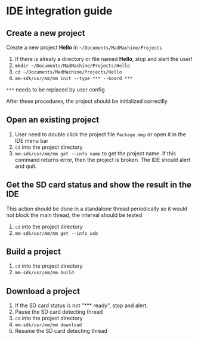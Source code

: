 # IDE integration guide


## Create a new project

Create a new project **Hello** in `~/Documents/MadMachine/Projects`

1. If there is alrealy a directory or file named **Hello**, stop and alert the user!
2. `mkdir ~/Documents/MadMachine/Projects/Hello`
3. `cd ~/Documents/MadMachine/Projects/Hello`
4. `mm-sdk/usr/mm/mm init --type *** --board ***`

`***` needs to be replaced by user config

After these procedures, the project should be initialized correctlly


## Open an existing project

1. User need to double click the project file `Package.mmp` or open it in the IDE menu bar
2. `cd` into the project directory 
3. `mm-sdk/usr/mm/mm get --info name` to get the project name. If this command returns error, then the project is broken. The IDE should alert and quit.


## Get the SD card status and show the result in the IDE

This action should be done in a standalone thread periodically so it would not block the main thread, the interval should be tested

1. `cd` into the project directory
2. `mm-sdk/usr/mm/mm get --info usb`


## Build a project

1. `cd` into the project directory
2. `mm-sdk/usr/mm/mm build`


## Download a project

1. If the SD card status is not "*** ready", stop and alert.
2. Pause the SD card detecting thread
3. `cd` into the project directory
4. `mm-sdk/usr/mm/mm download`
5. Resume the SD card detecting thread

